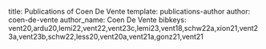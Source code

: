 title: Publications of Coen De Vente
template: publications-author
author: coen-de-vente
author_name: Coen De Vente
bibkeys: vent20,ardu20,lemi22,vent22,vent23c,lemi23,vent18,schw22a,xion21,vent23a,vent23b,schw22,less20,vent20a,vent21a,gonz21,vent21